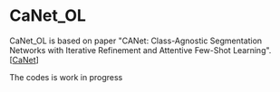 # CaNet_OL
CaNet_OL is based on paper "CANet: Class-Agnostic Segmentation Networks with Iterative Refinement and Attentive Few-Shot Learning".  [[CaNet](https://github.com/icoz69/CaNet)]

The codes is work in progress

